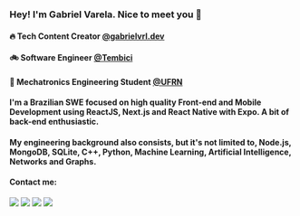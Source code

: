 ### Hey! I'm Gabriel Varela. Nice to meet you 🤝

#### 🔥 Tech Content Creator <a href="https://www.instagram.com/gabrielvrl.dev/">@gabrielvrl.dev</a>
#### :bike: Software Engineer <a href="https://tembici.com.br/">@Tembici</a>
#### 🤖 Mechatronics Engineering Student <a href="https://www.ufrn.br/">@UFRN</a>

#### I'm a Brazilian SWE focused on high quality Front-end and Mobile Development using ReactJS, Next.js and React Native with Expo. A bit of back-end enthusiastic.
#### My engineering background also consists, but it's not limited to, Node.js, MongoDB, SQLite, C++, Python, Machine Learning, Artificial Intelligence, Networks and Graphs.

#### Contact me:
<div>
  <a href="https://www.youtube.com/channel/UC_C9kTkVH6Crykw0WPsSHTA" target="_blank"><img src="https://img.shields.io/badge/-Youtube-%23EA4335?style=for-the-badge&logo=youtube&logoColor=white" target="_blank"></a>
  <a href="https://instagram.com/gabrielvrl.dev" target="_blank"><img src="https://img.shields.io/badge/-Instagram-%23E4405F?style=for-the-badge&logo=instagram&logoColor=white" target="_blank"></a>
  <a href = "mailto: gabrielvarelaneto11@gmail.com"><img src="https://img.shields.io/badge/-Gmail-%23333?style=for-the-badge&logo=gmail&logoColor=white" target="_blank"></a>
  <a href="https://www.linkedin.com/in/gabrielvrl/" target="_blank"><img src="https://img.shields.io/badge/-LinkedIn-%230077B5?style=for-the-badge&logo=linkedin&logoColor=white" target="_blank"></a> 
</div>
